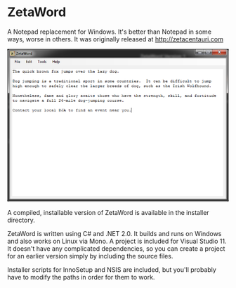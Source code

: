 ZetaWord
========

A Notepad replacement for Windows. It's better than Notepad in some ways, worse
in others. It was originally released at http://zetacentauri.com

![ZetaWord Screenshot](https://github.com/Xangis/ZetaWord/blob/master/images/ZetaWord1.png)

A compiled, installable version of ZetaWord is available in the installer directory.

ZetaWord is written using C# and .NET 2.0.  It builds and runs on Windows and
also works on Linux via Mono. A project is included for Visual Studio 11. It doesn't
have any complicated dependencies, so you can create a project for an earlier version
simply by including the source files.

Installer scripts for InnoSetup and NSIS are included, but you'll probably have to
modify the paths in order for them to work.

